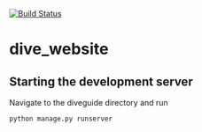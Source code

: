 [![Build Status](https://travis-ci.org/treilly94/dive_website.svg?branch=development)](https://travis-ci.org/treilly94/dive_website)
# dive_website

Starting the development server
-------------------------------
Navigate to the diveguide directory and run  
```
python manage.py runserver
```
